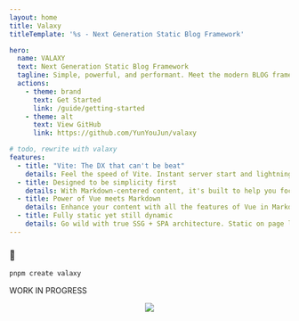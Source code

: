 ```yaml
---
layout: home
title: Valaxy
titleTemplate: '%s - Next Generation Static Blog Framework'

hero:
  name: VALAXY
  text: Next Generation Static Blog Framework
  tagline: Simple, powerful, and performant. Meet the modern BLOG framework you've always wanted.
  actions:
    - theme: brand
      text: Get Started
      link: /guide/getting-started
    - theme: alt
      text: View GitHub
      link: https://github.com/YunYouJun/valaxy

# todo, rewrite with valaxy
features:
  - title: "Vite: The DX that can't be beat"
    details: Feel the speed of Vite. Instant server start and lightning fast HMR that stays fast regardless of the app size.
  - title: Designed to be simplicity first
    details: With Markdown-centered content, it's built to help you focus on writing and deployed with minimum configuration.
  - title: Power of Vue meets Markdown
    details: Enhance your content with all the features of Vue in Markdown, while being able to customize your site with Vue.
  - title: Fully static yet still dynamic
    details: Go wild with true SSG + SPA architecture. Static on page load, but engage users with 100% interactivity from there.
---
```


<div m="auto y-8" text="center" font="black">
<h3 text="3xl">🧪</h3>

```bash
pnpm create valaxy
```

<span text="4xl">WORK IN PROGRESS</span>

</div>

<p align="center">
  <a href="https://sponsors.yunyoujun.cn">
    <img src="https://sponsors.yunyoujun.cn/sponsors.svg">
  </a>
</p>
